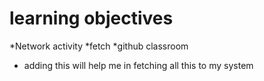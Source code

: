 
# learning objectives

*Network activity
*fetch
*github classroom
* adding this will help me in fetching all this to my system
